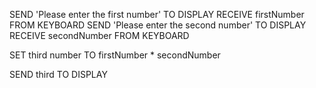 SEND 'Please enter the first number' TO DISPLAY
RECEIVE firstNumber FROM KEYBOARD
SEND 'Please enter the second number' TO DISPLAY
RECEIVE secondNumber FROM KEYBOARD

<!-- SET thirdNumber TO firstNumber * secondNumber -->
SET third number TO firstNumber * secondNumber

<!-- SEND thirdNumberTO DISPLAY -->
SEND third TO DISPLAY
